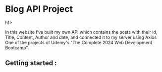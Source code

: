 <h1>Blog API Project</h1>h1>

In this website I've built my own API which contains the posts with their Id, Title, Content, Author and date, and connected it to my server using Axios
One of the projects of Udemy's "The Complete 2024 Web Development Bootcamp".

<h2>Getting started :</h2>
